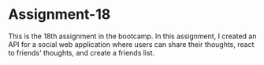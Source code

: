 # Assignment-18
This is the 18th assignment in the bootcamp. In this assignment, I created an API for a social web application where users can share their thoughts, react to friends' thoughts, and create a friends list.
